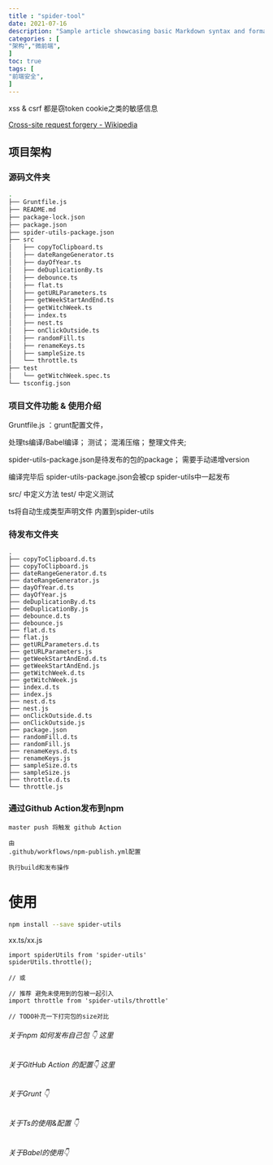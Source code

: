 ```yaml
---
title : "spider-tool"
date: 2021-07-16
description: "Sample article showcasing basic Markdown syntax and formatting for HTML elements."
categories : [                              
"架构","微前端",
]
toc: true
tags: [
"前端安全",
]
---
```


xss & csrf 都是窃token cookie之类的敏感信息

<!--more-->
[Cross-site request forgery - Wikipedia](https://en.wikipedia.org/wiki/Cross-site_request_forgery)

## 项目架构

### 源码文件夹

```bash
.
├── Gruntfile.js  
├── README.md
├── package-lock.json
├── package.json
├── spider-utils-package.json
├── src
│   ├── copyToClipboard.ts
│   ├── dateRangeGenerator.ts
│   ├── dayOfYear.ts
│   ├── deDuplicationBy.ts
│   ├── debounce.ts
│   ├── flat.ts
│   ├── getURLParameters.ts
│   ├── getWeekStartAndEnd.ts
│   ├── getWitchWeek.ts
│   ├── index.ts
│   ├── nest.ts
│   ├── onClickOutside.ts
│   ├── randomFill.ts
│   ├── renameKeys.ts
│   ├── sampleSize.ts
│   └── throttle.ts
├── test
│   └── getWitchWeek.spec.ts
└── tsconfig.json

```

### 项目文件功能 & 使用介绍

Gruntfile.js  ：grunt配置文件，

处理ts编译/Babel编译；
测试；
混淆压缩；
整理文件夹;

spider-utils-package.json是待发布的包的package；
需要手动递增version

编译完毕后
spider-utils-package.json会被cp
spider-utils中一起发布

src/ 中定义方法
test/ 中定义测试

ts将自动生成类型声明文件 
内置到spider-utils

### 待发布文件夹

```
.
├── copyToClipboard.d.ts
├── copyToClipboard.js
├── dateRangeGenerator.d.ts
├── dateRangeGenerator.js
├── dayOfYear.d.ts
├── dayOfYear.js
├── deDuplicationBy.d.ts
├── deDuplicationBy.js
├── debounce.d.ts
├── debounce.js
├── flat.d.ts
├── flat.js
├── getURLParameters.d.ts
├── getURLParameters.js
├── getWeekStartAndEnd.d.ts
├── getWeekStartAndEnd.js
├── getWitchWeek.d.ts
├── getWitchWeek.js
├── index.d.ts
├── index.js
├── nest.d.ts
├── nest.js
├── onClickOutside.d.ts
├── onClickOutside.js
├── package.json
├── randomFill.d.ts
├── randomFill.js
├── renameKeys.d.ts
├── renameKeys.js
├── sampleSize.d.ts
├── sampleSize.js
├── throttle.d.ts
└── throttle.js
```

### 通过Github Action发布到npm

```
master push 将触发 github Action

由
.github/workflows/npm-publish.yml配置

执行build和发布操作
```

# 使用

```bash
npm install --save spider-utils
```

xx.ts/xx.js

```tsx
import spiderUtils from 'spider-utils'
spiderUtils.throttle();

// 或

// 推荐 避免未使用到的包被一起引入
import throttle from 'spider-utils/throttle'

// TODO补充一下打完包的size对比
```

###### 关于npm 如何发布自己包 👇 这里

###### 关于GitHub Action 的配置👇 这里

###### 关于Grunt 👇

###### 关于Ts的使用&配置 👇

###### 关于Babel的使用👇
